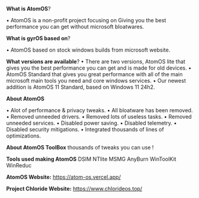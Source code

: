 
**What is AtomOS**?

• AtomOS is a non-profit project focusing on 
Giving you the best performance you can get without microsoft bloatwares.

**What is gyrOS based on**?

• AtomOS based on stock windows builds from 
microsoft website.

**What versions are available**?
• There are two versions, AtomOS lite that gives you the best performance 
you can get and is made for old devices. 
• AtomOS Standard that gives you great performance with all of the main 
microsoft main tools you need and core windows services.
• Our newest addition is AtomOS 11 Standard, based on Windows 11 24h2.




**About AtomOS**

• Alot of performance & privacy tweaks.
• All bloatware has been removed.
• Removed unneeded drivers.
• Removed lots of useless tasks.
• Removed unneeded services.
• Disabled power saving.
• Disabled telemetry.
• Disabled security mitigations.
• Integrated thousands of lines of optimizations.

**About AtomOS ToolBox**
thousands of tweaks you can use !






**Tools used making AtomOS**
DSIM
NTlite
MSMG
AnyBurn
WinToolKit
WinReduc


**AtomOS Website:**
https://atom-os.vercel.app/

**Project Chloride Website:**
https://www.chlorideos.top/

